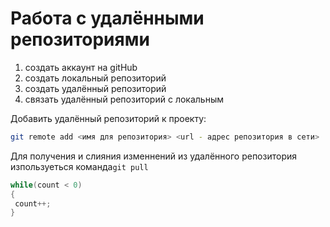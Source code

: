 # **Работа с удалёнными репозиториями**

1. создать аккаунт на gitHub
2. создать локальный репозиторий
3. создать удалённый репозиторий
4. связать удалённый репозиторий с локальным

Добавить удалённый репозиторий к проекту:
```Bash
git remote add <имя для репозитория> <url - адрес репозитория в сети>
```
Для получения и слияния изменнений из удалённого репозитория изпользуеться команда`git pull` 

```java
while(count < 0)
{
 count++;
}
```
